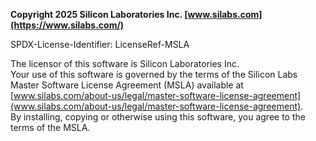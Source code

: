 **Copyright 2025 Silicon Laboratories Inc. [www.silabs.com](https://www.silabs.com/)**

SPDX-License-Identifier: LicenseRef-MSLA

The licensor of this software is Silicon Laboratories Inc.  
Your use of this software is governed by the terms of the Silicon Labs Master Software License Agreement (MSLA) available at  
[www.silabs.com/about-us/legal/master-software-license-agreement](www.silabs.com/about-us/legal/master-software-license-agreement).  
By installing, copying or otherwise using this software, you agree to the terms of the MSLA.
